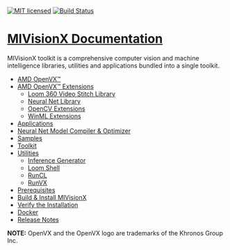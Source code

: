 [![MIT licensed](https://img.shields.io/badge/license-MIT-blue.svg)](https://opensource.org/licenses/MIT)
[![Build Status](https://travis-ci.org/GPUOpen-ProfessionalCompute-Libraries/MIVisionX.svg?branch=master)](https://travis-ci.org/GPUOpen-ProfessionalCompute-Libraries/MIVisionX)

# [MIVisionX Documentation](https://gpuopen-professionalcompute-libraries.github.io/MIVisionX/) 

MIVisionX toolkit is a comprehensive computer vision and machine intelligence libraries, utilities and applications bundled into a single toolkit.

* [AMD OpenVX&trade;](https://gpuopen-professionalcompute-libraries.github.io/MIVisionX/#amd-openvx)
* [AMD OpenVX&trade; Extensions](https://gpuopen-professionalcompute-libraries.github.io/MIVisionX/#amd-openvx-extensions)
  + [Loom 360 Video Stitch Library](https://gpuopen-professionalcompute-libraries.github.io/MIVisionX/amd_openvx_extensions/amd_loomsl/)
  + [Neural Net Library](https://gpuopen-professionalcompute-libraries.github.io/MIVisionX/amd_openvx_extensions/amd_nn/)
  + [OpenCV Extensions](https://gpuopen-professionalcompute-libraries.github.io/MIVisionX/amd_openvx_extensions/amd_opencv/)
  + [WinML Extensions](https://gpuopen-professionalcompute-libraries.github.io/MIVisionX/amd_openvx_extensions/amd_winml/)
* [Applications](https://gpuopen-professionalcompute-libraries.github.io/MIVisionX/#applications)
* [Neural Net Model Compiler & Optimizer](https://gpuopen-professionalcompute-libraries.github.io/MIVisionX/#neural-net-model-compiler--optimizer)
* [Samples](https://gpuopen-professionalcompute-libraries.github.io/MIVisionX/samples/#samples)
* [Toolkit](https://gpuopen-professionalcompute-libraries.github.io/MIVisionX/#toolkit)
* [Utilities](https://gpuopen-professionalcompute-libraries.github.io/MIVisionX/#utilities)
  + [Inference Generator](https://gpuopen-professionalcompute-libraries.github.io/MIVisionX/utilities/inference_generator/#inference-generator)
  + [Loom Shell](https://gpuopen-professionalcompute-libraries.github.io/MIVisionX/utilities/loom_shell/#radeon-loomsh)
  + [RunCL](https://gpuopen-professionalcompute-libraries.github.io/MIVisionX/utilities/runcl/#amd-runcl)
  + [RunVX](https://gpuopen-professionalcompute-libraries.github.io/MIVisionX/utilities/runvx/#amd-runvx)
* [Prerequisites](https://gpuopen-professionalcompute-libraries.github.io/MIVisionX/#prerequisites)
* [Build & Install MIVisionX](https://gpuopen-professionalcompute-libraries.github.io/MIVisionX/#build--install-mivisionx)
* [Verify the Installation](https://gpuopen-professionalcompute-libraries.github.io/MIVisionX/#verify-the-installation)
* [Docker](https://gpuopen-professionalcompute-libraries.github.io/MIVisionX/#docker)
* [Release Notes](https://gpuopen-professionalcompute-libraries.github.io/MIVisionX/#release-notes)

**NOTE:** OpenVX and the OpenVX logo are trademarks of the Khronos Group Inc.
